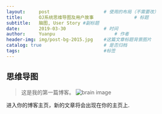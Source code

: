 ```yaml
---
layout:     post                    # 使用的布局（不需要改）
title:      OJ系统思维导图及用户故事               # 标题 
subtitle:   脑图, User Story #副标题
date:       2019-03-30              # 时间
author:     Yuanpu                      # 作者
header-img: img/post-bg-2015.jpg    #这篇文章标题背景图片
catalog: true                       # 是否归档
tags:                               #标签
---
```


## 思维导图
>这是我的第一篇博客。
![brain image](https://www.z4a.net/image/oj-2.7qkIsP)

进入你的博客主页，新的文章将会出现在你的主页上.
